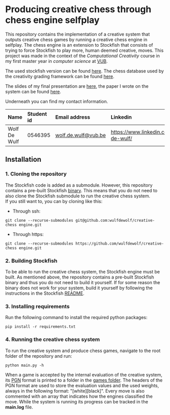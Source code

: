 # Producing creative chess through chess engine selfplay
This repository contains the implementation of a creative system that outputs creative chess games by running a creative chess engine in selfplay.
The chess engine is an extension to Stockfish that consists of trying to force Stockfish to play more, human deemed creative, moves.
This project was made in the context of the _Computational Creativity_ course in my first master year in _computer science_ at [VUB](https://www.vub.be).

The used stockfish version can be found [here](https://github.com/official-stockfish/Stockfish).
The chess database used by the creativity grading framework can be found [here](https://www.chessdb.cn/cloudbookc_api_en.html).

The slides of my final presentation are [here](documentation/presentation.pdf), the paper I wrote on the system can be found [here](documentation/paper.pdf).

Underneath you can find my contact information.

| Name     | Student id | Email address    | Linkedin |
| :---     | :---       |:---              | :---     |
| Wolf De Wulf | 0546395 | [wolf.de.wulf@vub.be](mailto:wolf.de.wulf@vub.be) | https://www.linkedin.com/in/wolf-de-wulf/         |


## Installation

### 1. Cloning the repository
The Stockfish code is added as a submodule. However, this repository contains a pre-built Stockfish [binary](extended-engine/binary/stockfish). This means that you do not need to also clone the Stockfish submodule to run the creative chess system.  
If you still want to, you can by cloning like this:
* Through ssh:
```console
git clone --recurse-submodules git@github.com:wulfdewolf/creative-chess engine.git
```
* Through https:
```console
git clone --recurse-submodules https://github.com/wulfdewolf/creative-chess engine.git
```

### 2. Building Stockfish
To be able to run the creative chess system, the Stockfish engine must be built. 
As mentioned above, the repository contains a pre-built Stockfish binary and thus you do not need to build it yourself.
If for some reason the binary does not work for your system, build it yourself by following the instructions in the Stockfish [README](https://github.com/official-stockfish/Stockfish/blob/master/README.md).

### 3. Installing requirements
Run the following command to install the required python packages:
```console
pip install -r requirements.txt
```

### 4. Running the creative chess system
To run the creative system and produce chess games, navigate to the root folder of the repository and run:
```console
python main.py -h
```
When a game is accepted by the internal evaluation of the creative system, its [PGN](http://www.saremba.de/chessgml/standards/pgn/pgn-complete.htm) format is printed to a folder in the [games folder](games/). The headers of the PGN format are used to store the evaluation values and the used weights, always in the following format: "[white][black]". Every move is also commented with an array that indicates how the engines classified the move. While the system is running its progress can be tracked in the **main.log** file. 
